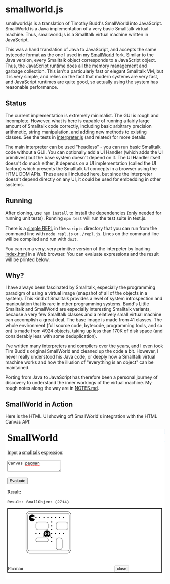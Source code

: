 # smallworld.js

smallworld.js is a translation of Timothy Budd's SmallWorld into JavaScript.
SmallWorld is a Java implementation of a very basic Smalltalk virtual machine.
Thus, smallworld.js is a Smalltalk virtual machine written in JavaScript.

This was a hand translation of Java to JavaScript, and accepts the same bytecode
format as the one I used in my
[SmallWorld](https://github.com/ericscharff/SmallWorld) fork. Similar to the
Java version, every Smalltalk object corresponds to a JavaScript object. Thus,
the JavaScript runtime does all the memory management and garbage collection.
This isn't a particularly fast or elegant Smalltalk VM, but it is very simple,
and relies on the fact that modern systems are very fast, and JavaScript
runtimes are quite good, so actually using the system has reasonable
performance.

## Status

The current implementation is extremely minimalist. The GUI is rough and
incomplete. However, what is here is capable of running a fairly large amount of
Smalltalk code correctly, including basic arbitrary precision arithmetic, string
manipulation, and adding new methods to existing classes. See the tests in
[interpreter.js](test/interpreter.js) (and related) for more details.

The main interpreter can be used "headless" - you can run basic Smalltalk code
without a GUI. You can optionally add a UI Handler (which adds the UI
primitives) but the base system doesn't depend on it. The UI Handler itself
doesn't do much either, it depends on a UI implementation (called the UI
factory) which presents the Smalltalk UI concepts in a browser using the HTML
DOM APIs. These are all included here, but since the interpreter doesn't depend
directly on any UI, it could be used for embedding in other systems.

## Running

After cloning, use `npm install` to install the dependencies (only needed for
running unit tests). Running `npm test` will run the test suite in test.js.

There is a [simple REPL](scripts/repl.js) in the `scripts` directory that you
can run from the command line with `node repl.js` or `./repl.js`. Lines on the
command line will be compiled and run with `doIt`.

You can run a very, very primitive version of the interpeter by loading
[index.html](html/index.html) in a Web browser. You can evaluate expressions and
the result will be printed below.

## Why?

I have always been fascinated by Smalltalk, especially the programming paradigm
of using a virtual image (snapshot of all of the objects in a system). This kind
of Smalltalk provides a level of system introspection and manipulation that is
rare in other programming systems. Budd's Little Smalltalk and SmallWorld are
especially interesting Smalltalk variants, because a very few Smalltalk classes
and a relatively small virtual machine can accomplish a great deal. The base
image is made from 41 classes. The whole environment (full source code,
bytecode, programming tools, and so on) is made from 4924 objects, taking up
less than 170K of disk space (and considerably less with some deduplication).

I've written many interpreters and compilers over the years, and I even took Tim
Budd's original SmallWorld and cleaned up the code a bit. However, I never
really understood his Java code, or deeply how a Smalltalk virtual machine works
and how the illusion of "everything is an object" can be maintained.

Porting from Java to JavaScript has therefore been a personal journey of
discovery to understand the inner workings of the virtual machine. My rough
notes along the way are in [NOTES.md](doc/NOTES.md).

## SmallWorld in Action

Here is the HTML UI showing off SmallWorld's integration with the HTML Canvas
API:

![SmallWorld in a Browser](doc/pacman.png)
